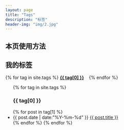 ```yaml
---
layout: page
title: "Tags"
description: "标签"  
header-img: "img/2.jpg"  
---
```


## 本页使用方法



## 我的标签


<div id='tag_cloud'>
{% for tag in site.tags %}
<b><a href="#{{ tag[0] }}" title="{{ tag[0] }}" rel="{{ tag[1].size }}">{{ tag[0] }}</a></b>&nbsp;&nbsp;&nbsp;
{% endfor %}
</div>

<ul class="listing">
{% for tag in site.tags %}
  <h3 class="listing-seperator" id="{{ tag[0] }}">{{ tag[0] }}</h3>
{% for post in tag[1] %}
  <li class="listing-item">
  <time datetime="{{ post.date | date:"%Y-%m-%d" }}">{{ post.date | date:"%Y-%m-%d" }}</time>
  <a href="{{ post.url }}" title="{{ post.title }}">{{ post.title }}</a>
  </li>
{% endfor %}
{% endfor %}
</ul>

<script src="/media/js/jquery.tagcloud.js" type="text/javascript" charset="utf-8"></script>
<script language="javascript">
$.fn.tagcloud.defaults = {
    size: {start: 1, end: 1, unit: 'em'},
      color: {start: '#f8e0e6', end: '#ff3333'}
};

$(function () {
​    $('#tag_cloud a').tagcloud();
});
</script>
